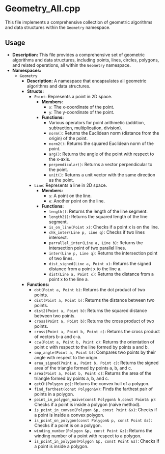 # Geometry_All.cpp

This file implements a comprehensive collection of geometric algorithms and data structures within the `Geometry` namespace.

## Usage

*   **Description:** This file provides a comprehensive set of geometric algorithms and data structures, including points, lines, circles, polygons, and related operations, all within the `Geometry` namespace.
*   **Namespaces:**
    *   `Geometry`
        *   **Description:** A namespace that encapsulates all geometric algorithms and data structures.
        *   **Structs:**
            *   `Point`: Represents a point in 2D space.
                *   **Members:**
                    *   `x`: The x-coordinate of the point.
                    *   `y`: The y-coordinate of the point.
                *   **Functions:**
                    *   Various operators for point arithmetic (addition, subtraction, multiplication, division).
                    *   `norm()`: Returns the Euclidean norm (distance from the origin) of the point.
                    *   `norm2()`: Returns the squared Euclidean norm of the point.
                    *   `arg()`: Returns the angle of the point with respect to the x-axis.
                    *   `perpendicular()`: Returns a vector perpendicular to the point.
                    *   `unit()`: Returns a unit vector with the same direction as the point.
            *   `Line`: Represents a line in 2D space.
                *   **Members:**
                    *   `s`: A point on the line.
                    *   `e`: Another point on the line.
                *   **Functions:**
                    *   `length()`: Returns the length of the line segment.
                    *   `length2()`: Returns the squared length of the line segment.
                    *   `is_on_line(Point x)`: Checks if a point x is on the line.
                    *   `chk_inter(Line p, Line q)`: Checks if two lines intersect.
                    *   `parrallel_inter(Line a, Line b)`: Returns the intersection point of two parallel lines.
                    *   `inter(Line p, Line q)`: Returns the intersection point of two lines.
                    *   `dist_signed(Line a, Point x)`: Returns the signed distance from a point x to the line a.
                    *   `dist(Line a, Point x)`: Returns the distance from a point x to the line a.
        *   **Functions:**
            *   `dot(Point a, Point b)`: Returns the dot product of two points.
            *   `dist(Point a, Point b)`: Returns the distance between two points.
            *   `dist2(Point a, Point b)`: Returns the squared distance between two points.
            *   `cross(Point a, Point b)`: Returns the cross product of two points.
            *   `cross(Point a, Point b, Point c)`: Returns the cross product of vectors b-a and c-a.
            *   `ccw(Point a, Point b, Point c)`: Returns the orientation of point c with respect to the line formed by points a and b.
            *   `cmp_angle(Point a, Point b)`: Compares two points by their angle with respect to the origin.
            *   `area_signed(Point a, Point b, Point c)`: Returns the signed area of the triangle formed by points a, b, and c.
            *   `area(Point a, Point b, Point c)`: Returns the area of the triangle formed by points a, b, and c.
            *   `getCH(Polygon pg)`: Returns the convex hull of a polygon.
            *   `find_farthest(const Polygon&v)`: Finds the farthest pair of points in a polygon.
            *   `point_in_polygon_naive(const Polygon& h,const Point& p)`: Checks if a point is inside a polygon (naive method).
            *   `is_point_in_convex(Polygon &p, const Point &x)`: Checks if a point is inside a convex polygon.
            *   `is_point_on_polygon(const Polygon& p, const Point &z)`: Checks if a point is on a polygon.
            *   `winding_number(Polygon &p, const Point &z)`: Returns the winding number of a point with respect to a polygon.
            *   `is_point_in_polygon(Polygon &p, const Point &z)`: Checks if a point is inside a polygon.